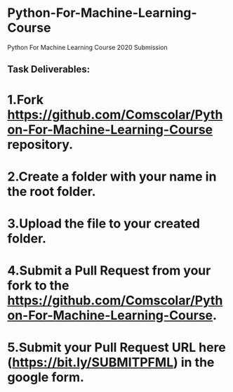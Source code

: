 # Python-For-Machine-Learning-Course
Python For Machine Learning Course 2020 Submission

## Task Deliverables:

# 1.Fork https://github.com/Comscolar/Python-For-Machine-Learning-Course repository.
# 2.Create a folder with your name in the root folder.
# 3.Upload the file to your created folder.
# 4.Submit a Pull Request from your fork to the https://github.com/Comscolar/Python-For-Machine-Learning-Course.
# 5.Submit your Pull Request URL here (https://bit.ly/SUBMITPFML) in the google form.
